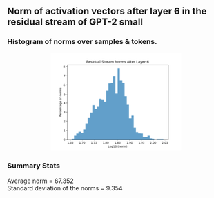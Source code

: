 ## Norm of activation vectors after layer 6 in the residual stream of GPT-2 small 

### Histogram of norms over samples & tokens.

<p align="center">
  <img src="gpt2-small-residual-norm-post-layer6.png" width="60%" height="60%">
</p>

### Summary Stats

Average norm = 67.352  
Standard deviation of the norms = 9.354
